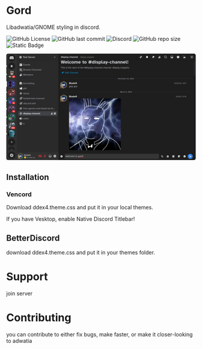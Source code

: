 # Gord
Libadwatia/GNOME styling in discord.

![GitHub License](https://img.shields.io/github/license/blade04208/gord?style=flat-square)
 ![GitHub last commit](https://img.shields.io/github/last-commit/blade04208/gord?style=flat-square) ![Discord](https://img.shields.io/discord/1334998273437597767?style=flat-square&label=Discord) ![GitHub repo size](https://img.shields.io/github/repo-size/blade04208/gord?style=flat-square) ![Static Badge](https://img.shields.io/badge/skill-issue-red?style=flat-square)
 
![screenshot of gord](./src/image.png)

## Installation

### Vencord

Download ddex4.theme.css and put it in your local themes.

If you have Vesktop, enable Native Discord Titlebar!

   
## BetterDiscord
download ddex4.theme.css and put it in your themes folder.

# Support
join server

# Contributing

you can contribute to either fix bugs, make faster, or make it closer-looking to adwatia
